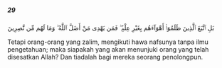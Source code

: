##### 29

<span class="ayah">بَلِ ٱتَّبَعَ ٱلَّذِينَ ظَلَمُوٓا۟ أَهْوَآءَهُم بِغَيْرِ عِلْمٍۢ ۖ فَمَن يَهْدِى مَنْ أَضَلَّ ٱللَّهُ ۖ وَمَا لَهُم مِّن نَّٰصِرِينَ</span>

<span class="ayah_translation">Tetapi orang-orang yang zalim, mengikuti hawa nafsunya tanpa ilmu pengetahuan; maka siapakah yang akan menunjuki orang yang telah disesatkan Allah? Dan tiadalah bagi mereka seorang penolongpun.</span>
